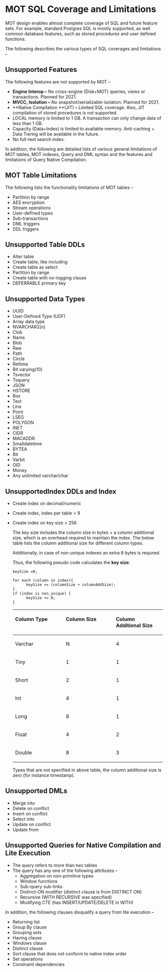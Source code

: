 # MOT SQL Coverage and Limitations<a name="EN-US_TOPIC_0270171485"></a>

MOT design enables almost complete coverage of SQL and future feature sets. For example, standard Postgres SQL is mostly supported, as well common database features, such as stored procedures and user defined functions.

The following describes the various types of SQL coverages and limitations –

## Unsupported Features<a name="section1471016259373"></a>

The following features are not supported by MOT –

-   **Engine Interop –**  No cross-engine \(Disk+MOT\) queries, views or transactions. Planned for 2021.
-   **MVCC, Isolation –**  No snapshot/serializable isolation. Planned for 2021.
-   **Native Compilation **\(JIT\)  **–**  Limited SQL coverage. Also, JIT compilation of stored procedures is not supported.
-   LOCAL memory is limited to 1 GB. A transaction can only change data of less than 1 GB.
-   Capacity \(Data+Index\) is limited to available memory. Anti-caching + Data Tiering will be available in the future.
-   No full-text search index.

In addition, the following are detailed lists of various general limitations of MOT tables, MOT indexes, Query and DML syntax and the features and limitations of Query Native Compilation.

## MOT Table Limitations<a name="section14786645133713"></a>

The following lists the functionality limitations of MOT tables –

-   Partition by range
-   AES encryption
-   Stream operations
-   User-defined types
-   Sub-transactions
-   DML triggers
-   DDL triggers

## Unsupported Table DDLs<a name="section1072117103819"></a>

-   Alter table
-   Create table, like including
-   Create table as select
-   Partition by range
-   Create table with no-logging clause
-   DEFERRABLE primary key

## Unsupported Data Types<a name="section3158172423814"></a>

-   UUID
-   User-Defined Type \(UDF\)
-   Array data type
-   NVARCHAR2\(n\)
-   Clob
-   Name
-   Blob
-   Raw
-   Path
-   Circle
-   Reltime
-   Bit varying\(10\)
-   Tsvector
-   Tsquery
-   JSON
-   HSTORE
-   Box
-   Text
-   Line
-   Point
-   LSEG
-   POLYGON
-   INET
-   CIDR
-   MACADDR
-   Smalldatetime
-   BYTEA
-   Bit
-   Varbit
-   OID
-   Money
-   Any unlimited varchar/char

## UnsupportedIndex DDLs and Index<a name="section143421450173815"></a>

-   Create index on decimal/numeric
-   Create index, index per table \> 9
-   Create index on key size \> 256

    The key size includes the column size in bytes + a column additional size, which is an overhead required to maintain the index. The below table lists the column additional size for different column types.

    Additionally, in case of non-unique indexes an extra 8 bytes is required.

    Thus, the following pseudo code calculates the  **key size**:

    ```
    keySize =0;
     
    for each (column in index){
          keySize += (columnSize + columnAddSize);
    }
    if (index is non_unique) {
          keySize += 8;
    }
    ```

    <a name="table12338164993916"></a>
    <table><thead align="left"><tr id="row20518449193910"><th class="cellrowborder" valign="top" width="33.753375337533754%" id="mcps1.1.4.1.1"><p id="p11518349193912"><a name="p11518349193912"></a><a name="p11518349193912"></a>Column Type</p>
    </th>
    <th class="cellrowborder" valign="top" width="33.39333933393339%" id="mcps1.1.4.1.2"><p id="p105181749143916"><a name="p105181749143916"></a><a name="p105181749143916"></a>Column Size</p>
    </th>
    <th class="cellrowborder" valign="top" width="32.853285328532856%" id="mcps1.1.4.1.3"><p id="p1518154915393"><a name="p1518154915393"></a><a name="p1518154915393"></a>Column Additional Size</p>
    </th>
    </tr>
    </thead>
    <tbody><tr id="row1351819494398"><td class="cellrowborder" valign="top" width="33.753375337533754%" headers="mcps1.1.4.1.1 "><p id="p251844953911"><a name="p251844953911"></a><a name="p251844953911"></a>Varchar</p>
    </td>
    <td class="cellrowborder" valign="top" width="33.39333933393339%" headers="mcps1.1.4.1.2 "><p id="p3519349123919"><a name="p3519349123919"></a><a name="p3519349123919"></a>N</p>
    </td>
    <td class="cellrowborder" valign="top" width="32.853285328532856%" headers="mcps1.1.4.1.3 "><p id="p1519174983919"><a name="p1519174983919"></a><a name="p1519174983919"></a>4</p>
    </td>
    </tr>
    <tr id="row7519194910392"><td class="cellrowborder" valign="top" width="33.753375337533754%" headers="mcps1.1.4.1.1 "><p id="p135197497395"><a name="p135197497395"></a><a name="p135197497395"></a>Tiny</p>
    </td>
    <td class="cellrowborder" valign="top" width="33.39333933393339%" headers="mcps1.1.4.1.2 "><p id="p17519104953916"><a name="p17519104953916"></a><a name="p17519104953916"></a>1</p>
    </td>
    <td class="cellrowborder" valign="top" width="32.853285328532856%" headers="mcps1.1.4.1.3 "><p id="p12519114963915"><a name="p12519114963915"></a><a name="p12519114963915"></a>1</p>
    </td>
    </tr>
    <tr id="row145191491395"><td class="cellrowborder" valign="top" width="33.753375337533754%" headers="mcps1.1.4.1.1 "><p id="p12519154983915"><a name="p12519154983915"></a><a name="p12519154983915"></a>Short</p>
    </td>
    <td class="cellrowborder" valign="top" width="33.39333933393339%" headers="mcps1.1.4.1.2 "><p id="p7520194912396"><a name="p7520194912396"></a><a name="p7520194912396"></a>2</p>
    </td>
    <td class="cellrowborder" valign="top" width="32.853285328532856%" headers="mcps1.1.4.1.3 "><p id="p105200496393"><a name="p105200496393"></a><a name="p105200496393"></a>1</p>
    </td>
    </tr>
    <tr id="row9520124916396"><td class="cellrowborder" valign="top" width="33.753375337533754%" headers="mcps1.1.4.1.1 "><p id="p14520194914396"><a name="p14520194914396"></a><a name="p14520194914396"></a>Int</p>
    </td>
    <td class="cellrowborder" valign="top" width="33.39333933393339%" headers="mcps1.1.4.1.2 "><p id="p4520114933914"><a name="p4520114933914"></a><a name="p4520114933914"></a>4</p>
    </td>
    <td class="cellrowborder" valign="top" width="32.853285328532856%" headers="mcps1.1.4.1.3 "><p id="p45208498392"><a name="p45208498392"></a><a name="p45208498392"></a>1</p>
    </td>
    </tr>
    <tr id="row9520164918395"><td class="cellrowborder" valign="top" width="33.753375337533754%" headers="mcps1.1.4.1.1 "><p id="p18521124912397"><a name="p18521124912397"></a><a name="p18521124912397"></a>Long</p>
    </td>
    <td class="cellrowborder" valign="top" width="33.39333933393339%" headers="mcps1.1.4.1.2 "><p id="p1652114973920"><a name="p1652114973920"></a><a name="p1652114973920"></a>8</p>
    </td>
    <td class="cellrowborder" valign="top" width="32.853285328532856%" headers="mcps1.1.4.1.3 "><p id="p125211549133910"><a name="p125211549133910"></a><a name="p125211549133910"></a>1</p>
    </td>
    </tr>
    <tr id="row13521449103912"><td class="cellrowborder" valign="top" width="33.753375337533754%" headers="mcps1.1.4.1.1 "><p id="p652174911399"><a name="p652174911399"></a><a name="p652174911399"></a>Float</p>
    </td>
    <td class="cellrowborder" valign="top" width="33.39333933393339%" headers="mcps1.1.4.1.2 "><p id="p1522124915392"><a name="p1522124915392"></a><a name="p1522124915392"></a>4</p>
    </td>
    <td class="cellrowborder" valign="top" width="32.853285328532856%" headers="mcps1.1.4.1.3 "><p id="p95221249163919"><a name="p95221249163919"></a><a name="p95221249163919"></a>2</p>
    </td>
    </tr>
    <tr id="row20522549163913"><td class="cellrowborder" valign="top" width="33.753375337533754%" headers="mcps1.1.4.1.1 "><p id="p75224492396"><a name="p75224492396"></a><a name="p75224492396"></a>Double</p>
    </td>
    <td class="cellrowborder" valign="top" width="33.39333933393339%" headers="mcps1.1.4.1.2 "><p id="p1152244910393"><a name="p1152244910393"></a><a name="p1152244910393"></a>8</p>
    </td>
    <td class="cellrowborder" valign="top" width="32.853285328532856%" headers="mcps1.1.4.1.3 "><p id="p19522154933914"><a name="p19522154933914"></a><a name="p19522154933914"></a>3</p>
    </td>
    </tr>
    </tbody>
    </table>

    Types that are not specified in above table, the column additional size is zero \(for instance timestamp\).


## Unsupported DMLs<a name="section2069095112407"></a>

-   Merge into
-   Delete on conflict
-   Insert on conflict
-   Select into
-   Update on conflict
-   Update from

## Unsupported Queries for Native Compilation and Lite Execution<a name="section4815162910417"></a>

-   The query refers to more than two tables
-   The query has any one of the following attributes –
    -   Aggregation on non-primitive types
    -   Window functions
    -   Sub-query sub-links
    -   Distinct-ON modifier \(distinct clause is from DISTINCT ON\)
    -   Recursive \(WITH RECURSIVE was specified\)
    -   Modifying CTE \(has INSERT/UPDATE/DELETE in WITH\)


In addition, the following clauses disqualify a query from lite execution –

-   Returning list
-   Group By clause
-   Grouping sets
-   Having clause
-   Windows clause
-   Distinct clause
-   Sort clause that does not conform to native index order
-   Set operations
-   Constraint dependencies


